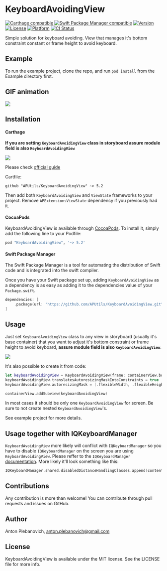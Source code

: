 # KeyboardAvoidingView

[![Carthage compatible](https://img.shields.io/badge/Carthage-compatible-4BC51D.svg?style=flat)](https://github.com/Carthage/Carthage)
[![Swift Package Manager compatible](https://img.shields.io/badge/Swift%20Package%20Manager-compatible-brightgreen.svg)](https://github.com/apple/swift-package-manager)
[![Version](https://img.shields.io/cocoapods/v/KeyboardAvoidingView.svg?style=flat)](http://cocoapods.org/pods/KeyboardAvoidingView)
[![License](https://img.shields.io/cocoapods/l/KeyboardAvoidingView.svg?style=flat)](http://cocoapods.org/pods/KeyboardAvoidingView)
[![Platform](https://img.shields.io/cocoapods/p/KeyboardAvoidingView.svg?style=flat)](http://cocoapods.org/pods/KeyboardAvoidingView)
[![CI Status](http://img.shields.io/travis/APUtils/KeyboardAvoidingView.svg?style=flat)](https://travis-ci.org/APUtils/KeyboardAvoidingView)

Simple solution for keyboard avoiding. View that manages it's bottom constraint constant or frame height to avoid keyboard.

## Example

To run the example project, clone the repo, and run `pod install` from the Example directory first.

## GIF animation

<img src="Example/KeyboardAvoidingView/Gifs/KeyboardAvoidingClip.gif"/>

## Installation

#### Carthage

**If you are setting `KeyboardAvoidingView` class in storyboard assure module field is also `KeyboardAvoidingView`**

<img src="Example/KeyboardAvoidingView/Images/customClass.png"/>

Please check [official guide](https://github.com/Carthage/Carthage#if-youre-building-for-ios-tvos-or-watchos)

Cartfile:

```
github "APUtils/KeyboardAvoidingView" ~> 5.2
```

Then add both `KeyboardAvoidingView` and `ViewState` frameworks to your project. Remove `APExtensionsViewState` dependency if you previously had it.

#### CocoaPods

KeyboardAvoidingView is available through [CocoaPods](http://cocoapods.org). To install
it, simply add the following line to your Podfile:

```ruby
pod "KeyboardAvoidingView", '~> 5.2'
```

#### Swift Package Manager

The Swift Package Manager is a tool for automating the distribution of Swift code and is integrated into the swift compiler.

Once you have your Swift package set up, adding `KeyboardAvoidingView` as a dependency is as easy as adding it to the dependencies value of your `Package.swift`.

```swift
dependencies: [
    .package(url: "https://github.com/APUtils/KeyboardAvoidingView.git", .upToNextMajor(from: "5.2.0"))
]
```

## Usage

Just set `KeyboardAvoidingView` class to any view in storyboard (usually it's base container) that you want to adjust it's bottom constraint or frame height to avoid keyboard, **assure module field is also `KeyboardAvoidingView`**. 

<img src="Example/KeyboardAvoidingView/Images/customClass.png"/>

It's also possible to create it from code:
```swift
let keyboardAvoidingView = KeyboardAvoidingView(frame: containerView.bounds)
keyboardAvoidingView.translatesAutoresizingMaskIntoConstraints = true
keyboardAvoidingView.autoresizingMask = [.flexibleWidth, .flexibleHeight]

containerView.addSubview(keyboardAvoidingView)
```

In most cases it should be only one `KeyboardAvoidingView` for screen. Be sure to not create nested `KeyboardAvoidingView`'s.

See example project for more details.

## Usage together with IQKeyboardManager

`KeyboardAvoidingView` more likely will conflict with `IQKeyboardManager` so you have to disable `IQKeyboardManager` on the screen you are using `KeyboardAvoidingView`. Please reffer to the `IQKeyboardManager` [documentation](http://cocoadocs.org/docsets/IQKeyboardManager/5.0.4/Classes/IQKeyboardManager.html#//api/name/disabledDistanceHandlingClasses). More likely it'll look something like this:
```swift
IQKeyboardManager.shared.disabledDistanceHandlingClasses.append(contentsOf: [MyViewController.self])
```

## Contributions

Any contribution is more than welcome! You can contribute through pull requests and issues on GitHub.

## Author

Anton Plebanovich, anton.plebanovich@gmail.com

## License

KeyboardAvoidingView is available under the MIT license. See the LICENSE file for more info.
